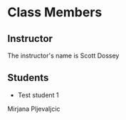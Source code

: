 # Class Members

## Instructor

The instructor's name is Scott Dossey

## Students

* Test student 1

Mirjana Pljevaljcic